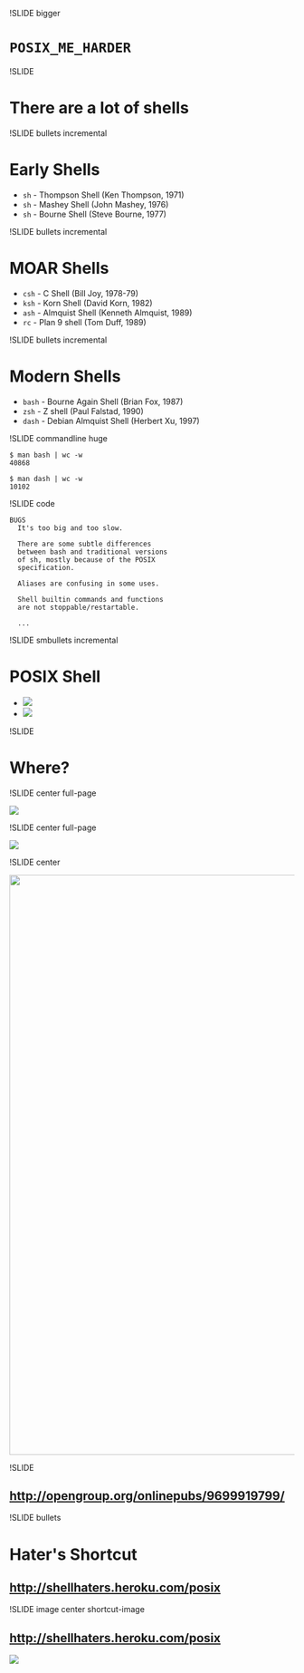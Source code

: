 !SLIDE bigger

# `POSIX_ME_HARDER`

!SLIDE

# There are a lot of shells

!SLIDE bullets incremental

# Early Shells

* `sh` - Thompson Shell (Ken Thompson, 1971)
* `sh` - Mashey Shell (John Mashey, 1976)
* `sh` - Bourne Shell (Steve Bourne, 1977)

!SLIDE bullets incremental

# MOAR Shells

* `csh` - C Shell (Bill Joy, 1978-79)
* `ksh` - Korn Shell (David Korn, 1982)
* `ash` - Almquist Shell (Kenneth Almquist, 1989)
* `rc` - Plan 9 shell (Tom Duff, 1989)

!SLIDE bullets incremental

# Modern Shells

* `bash` - Bourne Again Shell (Brian Fox, 1987)
* `zsh` - Z shell (Paul Falstad, 1990)
* `dash` - Debian Almquist Shell (Herbert Xu, 1997)

!SLIDE commandline huge

    $ man bash | wc -w
    40868

    $ man dash | wc -w
    10102

!SLIDE code

    BUGS
      It's too big and too slow.

      There are some subtle differences
      between bash and traditional versions
      of sh, mostly because of the POSIX
      specification.

      Aliases are confusing in some uses.

      Shell builtin commands and functions
      are not stoppable/restartable.

      ...

!SLIDE smbullets incremental

# POSIX Shell

* <img src="ieee.jpg" style='max-width:300px'>
* ![](opengroup.gif)

!SLIDE

# Where?

!SLIDE center full-page

![](sus-bookstore2.png)

!SLIDE center full-page

![](sus-register.png)

!SLIDE center

<img src="fuuuuuuuu.jpg" style='width:1024px'>

!SLIDE

## <http://opengroup.org/onlinepubs/9699919799/>

!SLIDE bullets

# Hater's Shortcut

## <http://shellhaters.heroku.com/posix>

!SLIDE image center shortcut-image

## <http://shellhaters.heroku.com/posix>

<img src="shortcut.png">
